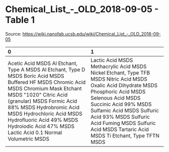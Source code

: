 # Chemical_List_-_OLD_2018-09-05 - Table 1

Source: https://wiki.nanofab.ucsb.edu/wiki/Chemical_List_-_OLD_2018-09-05

| 0                                                                                                                                                                                                                                                                                                                                              | 1                                                                                                                                                                                                                                                                                                                    |
|:-----------------------------------------------------------------------------------------------------------------------------------------------------------------------------------------------------------------------------------------------------------------------------------------------------------------------------------------------|:---------------------------------------------------------------------------------------------------------------------------------------------------------------------------------------------------------------------------------------------------------------------------------------------------------------------|
| Acetic Acid MSDS Al Etchant, Type A MSDS Al Etchant, Type D MSDS Boric Acid MSDS Buffered HF MSDS Chromic Acid MSDS Chromium Mask Etchant MSDS "1020" Citric Acid (granular) MSDS Formic Acid 88% MSDS Hydrobromic Acid MSDS Hydrochloric Acid MSDS Hydrofluoric Acid 49% MSDS Hydroiodic Acid 47% MSDS Lactic Acid 0.1 Normal Volumetric MSDS | Lactic Acid MSDS Methacrylic Acid MSDS Nickel Etchant, Type TFB MSDS Nitric Acid MSDS Oxalic Acid Dihydrate MSDS Phosphoric Acid MSDS Selenous Acid MSDS Succinic Acid 99% MSDS Sulfamic Acid MSDS Sulfuric Acid 93% MSDS Sulfuric Acid Fuming MSDS Sulfuric Acid MSDS Tartaric Acid MSDS Ti Etchant, Type TFTN MSDS |